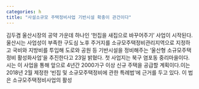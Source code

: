 ```yaml
---
categories: h
title: "사설소규모 주택정비사업 기반시설 확충이 관건이다"
---
```

김두겸 울산시장의 공약 가운데 하나인 ‘헌집을 새집으로 바꾸어주기’ 사업이 시작된다. 울산시는 사업성이 부족한 구도심 노후 주거지를 소규모주택정비관리지역으로 지정하고 국비와 지방비를 투입해 도로와 공원 등 기반시설을 정비해주는 ‘울산형 소규모주택정비 활성화사업’을 추진한다고 23일 밝혔다. 첫 사업지는 북구 염포동 중리마을이다. 시는 이 사업을 통해 앞으로 4년간 2000가구 이상 신규 주택을 공급할 계획이다.이는 2018년 2월 제정한 ‘빈집 및 소규모주택정비에 관한 특례법’에 근거를 두고 있다. 이 법은 소규모주택정비사업의 활성
